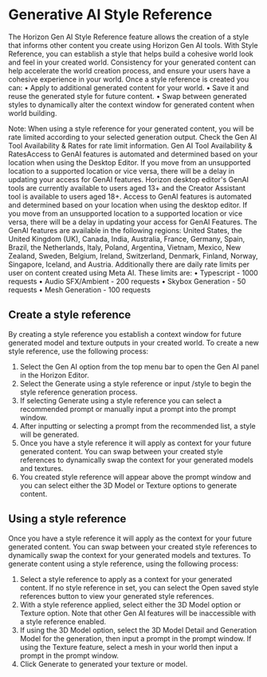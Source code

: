 # Generative AI Style Reference

The Horizon Gen AI Style Reference feature allows the creation of a style that informs other content you create using Horizon Gen AI tools. With Style Reference, you can establish a style that helps build a cohesive world look and feel in your created world. Consistency for your generated content can help accelerate the world creation process, and ensure your users have a cohesive experience in your world. Once a style reference is created you can:
• Apply to additional generated content for your world.
• Save it and reuse the generated style for future content.
• Swap between generated styles to dynamically alter the context window for generated content when world building.

Note: When using a style reference for your generated content, you will be rate limited according to your selected generation output. Check the Gen AI Tool Availability & Rates for rate limit information. Gen AI Tool Availability & RatesAccess to GenAI features is automated and determined based on your location when using the Desktop Editor. If you move from an unsupported location to a supported location or vice versa, there will be a delay in updating your access for GenAI features. Horizon desktop editor's GenAI tools are currently available to users aged 13+ and the Creator Assistant tool is available to users aged 18+. Access to GenAI features is automated and determined based on your location when using the desktop editor. If you move from an unsupported location to a supported location or vice versa, there will be a delay in updating your access for GenAI Features. The GenAI features are available in the following regions: United States, the United Kingdom (UK), Canada, India, Australia, France, Germany, Spain, Brazil, the Netherlands, Italy, Poland, Argentina, Vietnam, Mexico, New Zealand, Sweden, Belgium, Ireland, Switzerland, Denmark, Finland, Norway, Singapore, Iceland, and Austria. Additionally there are daily rate limits per user on content created using Meta AI. These limits are:
• Typescript - 1000 requests
• Audio SFX/Ambient - 200 requests
• Skybox Generation - 50 requests
• Mesh Generation - 100 requests

## Create a style reference

By creating a style reference you establish a context window for future generated model and texture outputs in your created world. To create a new style reference, use the following process:
1. Select the Gen AI option from the top menu bar to open the Gen AI panel in the Horizon Editor.
2. Select the Generate using a style reference or input /style to begin the style reference generation process.
3. If selecting Generate using a style reference you can select a recommended prompt or manually input a prompt into the prompt window.
4. After inputting or selecting a prompt from the recommended list, a style will be generated.
5. Once you have a style reference it will apply as context for your future generated content. You can swap between your created style references to dynamically swap the context for your generated models and textures.
6. You created style reference will appear above the prompt window and you can select either the 3D Model or Texture options to generate content.

## Using a style reference

Once you have a style reference it will apply as the context for your future generated content. You can swap between your created style references to dynamically swap the context for your generated models and textures. To generate content using a style reference, using the following process:
1. Select a style reference to apply as a context for your generated content. If no style reference in set, you can select the Open saved style references button to view your generated style references.
2. With a style reference applied, select either the 3D Model option or Texture option. Note that other Gen AI features will be inaccessible with a style reference enabled.
3. If using the 3D Model option, select the 3D Model Detail and Generation Model for the generation, then input a prompt in the prompt window. If using the Texture feature, select a mesh in your world then input a prompt in the prompt window.
4. Click Generate to generated your texture or model.
